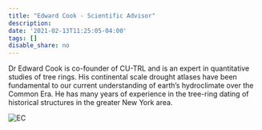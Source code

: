 ```yaml
---
title: "Edward Cook - Scientific Advisor"
description: 
date: '2021-02-13T11:25:05-04:00'
tags: []
disable_share: no
---
```

Dr Edward Cook is co-founder of CU-TRL and is an expert in quantitative studies of tree rings. His continental scale drought atlases have been fundamental to our current understanding of earth’s hydroclimate over the Common Era. He has many years of experience in the tree-ring dating of historical structures in the greater New York area.

![EC](/images/EdCook.png)


